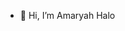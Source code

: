 - 👋 Hi, I’m Amaryah Halo

<!---
amaryahhalo/amaryahhalo is a ✨ special ✨ repository because its `README.md` (this file) appears on your GitHub profile.
You can click the Preview link to take a look at your changes.
--->
